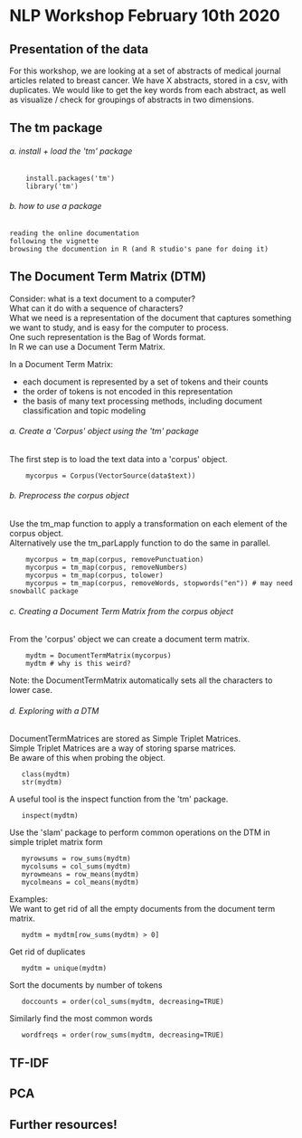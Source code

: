 # NLP Workshop February 10th 2020

## Presentation of the data

For this workshop, we are looking at a set of abstracts of medical journal articles related to breast cancer.
We have X abstracts, stored in a csv, with duplicates. 
We would like to get the key words from each abstract, as well as visualize / check for groupings of abstracts in two dimensions.

## The tm package

###### a. install + load the 'tm' package
```
    install.packages('tm')
    library('tm')
```
###### b. how to use a package
    reading the online documentation
    following the vignette
    browsing the documention in R (and R studio's pane for doing it)
   
## The Document Term Matrix (DTM)

Consider: what is a text document to a computer?  
What can it do with a sequence of characters?  
What we need is a representation of the document that captures something we want to study, and is easy for the computer to process.  
One such representation is the Bag of Words format.   
In R we can use a Document Term Matrix.  


In a Document Term Matrix:
  - each document is represented by a set of tokens and their counts  
  - the order of tokens is not encoded in this representation  
  - the basis of many text processing methods, including document classification and topic modeling  

###### a.  Create a 'Corpus' object using the 'tm' package
The first step is to load the text data into a 'corpus' object.
```
    mycorpus = Corpus(VectorSource(data$text))
```

###### b.  Preprocess the corpus object
Use the tm_map function to apply a transformation on each element of the corpus object.  
Alternatively use the tm_parLapply function to do the same in parallel.
```
    mycorpus = tm_map(corpus, removePunctuation)
    mycorpus = tm_map(corpus, removeNumbers)
    mycorpus = tm_map(corpus, tolower)
    mycorpus = tm_map(corpus, removeWords, stopwords("en")) # may need snowballC package
```
###### c. Creating a Document Term Matrix from the corpus object    
From the 'corpus' object we can create a document term matrix.
```
    mydtm = DocumentTermMatrix(mycorpus)
    mydtm # why is this weird?
```
Note: the DocumentTermMatrix automatically sets all the characters to lower case.

###### d. Exploring with a DTM  
DocumentTermMatrices are stored as Simple Triplet Matrices.  
Simple Triplet Matrices are a way of storing sparse matrices.  
Be aware of this when probing the object.  
```
   class(mydtm)
   str(mydtm)
```

A useful tool is the inspect function from the 'tm' package.
```
   inspect(mydtm)
```

Use the 'slam' package to perform common operations on the DTM in simple triplet matrix form
```
   myrowsums = row_sums(mydtm)
   mycolsums = col_sums(mydtm)
   myrowmeans = row_means(mydtm)
   mycolmeans = col_means(mydtm)
```
Examples:  
We want to get rid of all the empty documents from the document term matrix.
```
   mydtm = mydtm[row_sums(mydtm) > 0]
```
Get rid of duplicates
```
   mydtm = unique(mydtm)
```
Sort the documents by number of tokens
```
   doccounts = order(col_sums(mydtm, decreasing=TRUE)
```
Similarly find the most common words
```
   wordfreqs = order(row_sums(mydtm, decreasing=TRUE)
``` 
## TF-IDF

## PCA

## Further resources!
